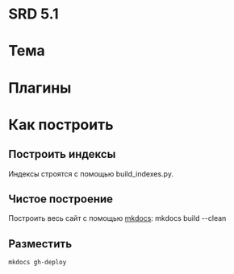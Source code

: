 # SRD 5.1

# Тема

# Плагины



# Как построить
## Построить индексы

Индексы строятся с помощью build_indexes.py.

## Чистое построение

Построить весь сайт с помощью [mkdocs](http://www.mkdocs.org/): mkdocs build --clean

## Разместить

```mkdocs gh-deploy```
